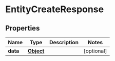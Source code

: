 

# EntityCreateResponse

## Properties

Name | Type | Description | Notes
------------ | ------------- | ------------- | -------------
**data** | [**Object**](.md) |  |  [optional]



